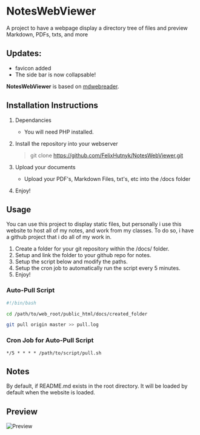 # NotesWebViewer
A project to have a webpage display a directory tree of files and preview Markdown, PDFs, txts, and more

## Updates:

- favicon added
- The side bar is now collapsable!

**NotesWebViewer** is based on [mdwebreader](https://github.com/jaimehrubiks/mdwebreader).

## Installation Instructions

1. Dependancies
    * You will need PHP installed.

2. Install the repository into your webserver
    > git clone https://github.com/FelixHutnyk/NotesWebViewer.git 

3. Upload your documents
    * Upload your PDF's, Markdown Files, txt's, etc into the /docs folder

4. Enjoy!

## Usage

You can use this project to display static files, but personally i use this website to host all of my notes, and work from my classes.
To do so, i have a github project that i do all of my work in.

1. Create a folder for your git repository within the /docs/ folder.
2. Setup and link the folder to your github repo for notes.
3. Setup the script below and modify the paths.
4. Setup the cron job to automatically run the script every 5 minutes.
5. Enjoy!

### Auto-Pull Script
```sh
#!/bin/bash

cd /path/to/web_root/public_html/docs/created_folder

git pull origin master >> pull.log
```

### Cron Job for Auto-Pull Script
```
*/5 * * * * /path/to/script/pull.sh
```

## Notes
By default, if README.md exists in the root directory. It will be loaded by default when the website is loaded.

## Preview
![Preview](https://i.imgur.com/Ln3A2VH.png)